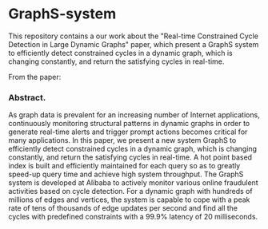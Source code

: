 # GraphS-system
This repository contains a our work about the "Real-time Constrained Cycle Detection in Large Dynamic Graphs" paper, which present a GraphS system to efficiently detect constrained cycles in a dynamic graph, which is changing constantly, and return the satisfying cycles in real-time.

From the paper:
### Abstract.
As graph data is prevalent for an increasing number of Internet applications, continuously monitoring structural patterns in dynamic graphs in order to generate real-time alerts
and trigger prompt actions becomes critical for many applications. In this paper, we present a new system GraphS
to efficiently detect constrained cycles in a dynamic graph,
which is changing constantly, and return the satisfying cycles
in real-time. A hot point based index is built and efficiently
maintained for each query so as to greatly speed-up query
time and achieve high system throughput. The GraphS system is developed at Alibaba to actively monitor various online fraudulent activities based on cycle detection. For a
dynamic graph with hundreds of millions of edges and vertices, the system is capable to cope with a peak rate of tens
of thousands of edge updates per second and find all the
cycles with predefined constraints with a 99.9% latency of
20 milliseconds.

